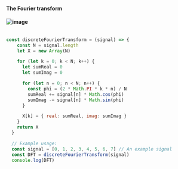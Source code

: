 #### The Fourier transform
#### ![image](https://github.com/wangcongyi/algorithm-demo/assets/13843979/540b0bcb-8e51-48f9-88b1-ee2b575f725c)

```javascript

const discreteFourierTransform = (signal) => {
    const N = signal.length
    let X = new Array(N)

    for (let k = 0; k < N; k++) {
      let sumReal = 0
      let sumImag = 0

      for (let n = 0; n < N; n++) {
        const phi = (2 * Math.PI * k * n) / N
        sumReal += signal[n] * Math.cos(phi)
        sumImag -= signal[n] * Math.sin(phi)
      }

      X[k] = { real: sumReal, imag: sumImag }
    }
    return X
  }

  // Example usage:
  const signal = [0, 1, 2, 3, 4, 5, 6, 7] // An example signal
  const DFT = discreteFourierTransform(signal)
  console.log(DFT)

```
